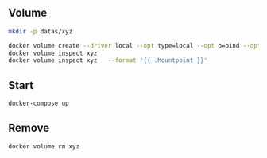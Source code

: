 ## Volume

```bash
mkdir -p datas/xyz

docker volume create --driver local --opt type=local --opt o=bind --opt device=./datas/xyz --name xyz
docker volume inspect xyz
docker volume inspect xyz   --format '{{ .Mountpoint }}'
```

## Start

```bash
docker-compose up
```

## Remove

```bash
docker volume rm xyz
```